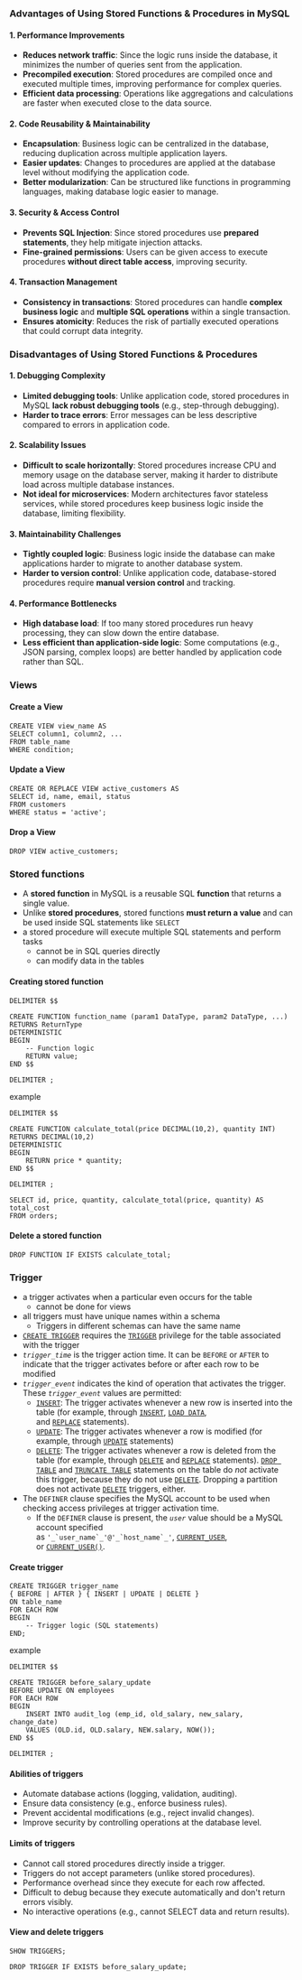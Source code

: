### Advantages of Using Stored Functions & Procedures in MySQL

#### 1. Performance Improvements

- **Reduces network traffic**: Since the logic runs inside the database, it minimizes the number of queries sent from the application.
- **Precompiled execution**: Stored procedures are compiled once and executed multiple times, improving performance for complex queries.
- **Efficient data processing**: Operations like aggregations and calculations are faster when executed close to the data source.

#### 2. Code Reusability & Maintainability

- **Encapsulation**: Business logic can be centralized in the database, reducing duplication across multiple application layers.
- **Easier updates**: Changes to procedures are applied at the database level without modifying the application code.
- **Better modularization**: Can be structured like functions in programming languages, making database logic easier to manage.

#### 3. Security & Access Control

- **Prevents SQL Injection**: Since stored procedures use **prepared statements**, they help mitigate injection attacks.
- **Fine-grained permissions**: Users can be given access to execute procedures **without direct table access**, improving security.

#### 4. Transaction Management

- **Consistency in transactions**: Stored procedures can handle **complex business logic** and **multiple SQL operations** within a single transaction.
- **Ensures atomicity**: Reduces the risk of partially executed operations that could corrupt data integrity.

### Disadvantages of Using Stored Functions & Procedures

#### 1. Debugging Complexity

- **Limited debugging tools**: Unlike application code, stored procedures in MySQL **lack robust debugging tools** (e.g., step-through debugging).
- **Harder to trace errors**: Error messages can be less descriptive compared to errors in application code.

#### 2. Scalability Issues

- **Difficult to scale horizontally**: Stored procedures increase CPU and memory usage on the database server, making it harder to distribute load across multiple database instances.
- **Not ideal for microservices**: Modern architectures favor stateless services, while stored procedures keep business logic inside the database, limiting flexibility.

#### 3. Maintainability Challenges

- **Tightly coupled logic**: Business logic inside the database can make applications harder to migrate to another database system.
- **Harder to version control**: Unlike application code, database-stored procedures require **manual version control** and tracking.

#### 4. Performance Bottlenecks

- **High database load**: If too many stored procedures run heavy processing, they can slow down the entire database.
- **Less efficient than application-side logic**: Some computations (e.g., JSON parsing, complex loops) are better handled by application code rather than SQL.

### Views
#### Create a View
```mysql
CREATE VIEW view_name AS
SELECT column1, column2, ...
FROM table_name
WHERE condition;
```

#### Update a View
```mysql
CREATE OR REPLACE VIEW active_customers AS
SELECT id, name, email, status
FROM customers
WHERE status = 'active';
```

#### Drop a View
```mysql
DROP VIEW active_customers;
```

### Stored functions
- A **stored function** in MySQL is a reusable SQL **function** that returns a single value.
- Unlike **stored procedures**, stored functions **must return a value** and can be used inside SQL statements like `SELECT`
- a stored procedure will execute multiple SQL statements and perform tasks
	- cannot be in SQL queries directly
	- can modify data in the tables

#### Creating stored function
```mysql
DELIMITER $$

CREATE FUNCTION function_name (param1 DataType, param2 DataType, ...)
RETURNS ReturnType
DETERMINISTIC
BEGIN
    -- Function logic
    RETURN value;
END $$

DELIMITER ;
```

example
```mysql
DELIMITER $$

CREATE FUNCTION calculate_total(price DECIMAL(10,2), quantity INT)
RETURNS DECIMAL(10,2)
DETERMINISTIC
BEGIN
    RETURN price * quantity;
END $$

DELIMITER ;
```

```mysql
SELECT id, price, quantity, calculate_total(price, quantity) AS total_cost
FROM orders;
```

#### Delete a stored function
```mysql
DROP FUNCTION IF EXISTS calculate_total;
```

### Trigger
- a trigger activates when a particular even occurs for the table 
	- cannot be done for views
- all triggers must have unique names within a schema
	- Triggers in different schemas can have the same name
- [`CREATE TRIGGER`](https://dev.mysql.com/doc/refman/8.0/en/create-trigger.html "15.1.22 CREATE TRIGGER Statement") requires the [`TRIGGER`](https://dev.mysql.com/doc/refman/8.0/en/privileges-provided.html#priv_trigger) privilege for the table associated with the trigger
- _`trigger_time`_ is the trigger action time. It can be `BEFORE` or `AFTER` to indicate that the trigger activates before or after each row to be modified
- _`trigger_event`_ indicates the kind of operation that activates the trigger. These _`trigger_event`_ values are permitted:
	- [`INSERT`](https://dev.mysql.com/doc/refman/8.0/en/insert.html "15.2.7 INSERT Statement"): The trigger activates whenever a new row is inserted into the table (for example, through [`INSERT`](https://dev.mysql.com/doc/refman/8.0/en/insert.html "15.2.7 INSERT Statement"), [`LOAD DATA`](https://dev.mysql.com/doc/refman/8.0/en/load-data.html "15.2.9 LOAD DATA Statement"), and [`REPLACE`](https://dev.mysql.com/doc/refman/8.0/en/replace.html "15.2.12 REPLACE Statement") statements).
	- [`UPDATE`](https://dev.mysql.com/doc/refman/8.0/en/update.html "15.2.17 UPDATE Statement"): The trigger activates whenever a row is modified (for example, through [`UPDATE`](https://dev.mysql.com/doc/refman/8.0/en/update.html "15.2.17 UPDATE Statement") statements)
	- [`DELETE`](https://dev.mysql.com/doc/refman/8.0/en/delete.html "15.2.2 DELETE Statement"): The trigger activates whenever a row is deleted from the table (for example, through [`DELETE`](https://dev.mysql.com/doc/refman/8.0/en/delete.html "15.2.2 DELETE Statement") and [`REPLACE`](https://dev.mysql.com/doc/refman/8.0/en/replace.html "15.2.12 REPLACE Statement") statements). [`DROP TABLE`](https://dev.mysql.com/doc/refman/8.0/en/drop-table.html "15.1.32 DROP TABLE Statement") and [`TRUNCATE TABLE`](https://dev.mysql.com/doc/refman/8.0/en/truncate-table.html "15.1.37 TRUNCATE TABLE Statement") statements on the table do _not_ activate this trigger, because they do not use [`DELETE`](https://dev.mysql.com/doc/refman/8.0/en/delete.html "15.2.2 DELETE Statement"). Dropping a partition does not activate [`DELETE`](https://dev.mysql.com/doc/refman/8.0/en/delete.html "15.2.2 DELETE Statement") triggers, either.
- The `DEFINER` clause specifies the MySQL account to be used when checking access privileges at trigger activation time.
	-  If the `DEFINER` clause is present, the _`user`_ value should be a MySQL account specified as ``'_`user_name`_'@'_`host_name`_'``, [`CURRENT_USER`](https://dev.mysql.com/doc/refman/8.0/en/information-functions.html#function_current-user), or [`CURRENT_USER()`](https://dev.mysql.com/doc/refman/8.0/en/information-functions.html#function_current-user).

#### Create trigger
```mysql
CREATE TRIGGER trigger_name 
{ BEFORE | AFTER } { INSERT | UPDATE | DELETE } 
ON table_name 
FOR EACH ROW 
BEGIN
    -- Trigger logic (SQL statements)
END;
```

example

```mysql
DELIMITER $$

CREATE TRIGGER before_salary_update
BEFORE UPDATE ON employees
FOR EACH ROW
BEGIN
    INSERT INTO audit_log (emp_id, old_salary, new_salary, change_date)
    VALUES (OLD.id, OLD.salary, NEW.salary, NOW());
END $$

DELIMITER ;
```

#### Abilities of triggers
- Automate database actions (logging, validation, auditing).
- Ensure data consistency (e.g., enforce business rules).
- Prevent accidental modifications (e.g., reject invalid changes).
- Improve security by controlling operations at the database level.

#### Limits of triggers
- Cannot call stored procedures directly inside a trigger.
- Triggers do not accept parameters (unlike stored procedures).
- Performance overhead since they execute for each row affected.
- Difficult to debug because they execute automatically and don't return errors visibly.
- No interactive operations (e.g., cannot SELECT data and return results).

#### View and delete triggers
```mysql
SHOW TRIGGERS;
```

```mysql
DROP TRIGGER IF EXISTS before_salary_update;
```